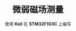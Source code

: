 <h1 align="center">
  微弱磁场测量 
</H1>

<p align="center">
  使用 <b>Keil</b> 在 <b>STM32F103C</b> 上编写<br>
</p>

